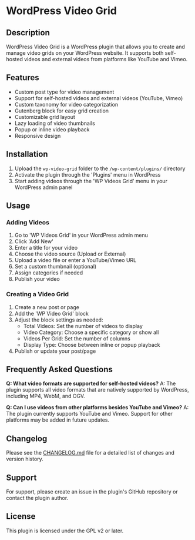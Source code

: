 # WordPress Video Grid

## Description

WordPress Video Grid is a WordPress plugin that allows you to create and manage video grids on your WordPress website. It supports both self-hosted videos and external videos from platforms like YouTube and Vimeo.

## Features

- Custom post type for video management
- Support for self-hosted videos and external videos (YouTube, Vimeo)
- Custom taxonomy for video categorization
- Gutenberg block for easy grid creation
- Customizable grid layout
- Lazy loading of video thumbnails
- Popup or inline video playback
- Responsive design

## Installation

1. Upload the `wp-video-grid` folder to the `/wp-content/plugins/` directory
2. Activate the plugin through the 'Plugins' menu in WordPress
3. Start adding videos through the 'WP Videos Grid' menu in your WordPress admin panel

## Usage

### Adding Videos

1. Go to 'WP Videos Grid' in your WordPress admin menu
2. Click 'Add New'
3. Enter a title for your video
4. Choose the video source (Upload or External)
5. Upload a video file or enter a YouTube/Vimeo URL
6. Set a custom thumbnail (optional)
7. Assign categories if needed
8. Publish your video

### Creating a Video Grid

1. Create a new post or page
2. Add the 'WP Video Grid' block
3. Adjust the block settings as needed:
   - Total Videos: Set the number of videos to display
   - Video Category: Choose a specific category or show all
   - Videos Per Grid: Set the number of columns
   - Display Type: Choose between inline or popup playback
4. Publish or update your post/page

## Frequently Asked Questions

**Q: What video formats are supported for self-hosted videos?**
A: The plugin supports all video formats that are natively supported by WordPress, including MP4, WebM, and OGV.

**Q: Can I use videos from other platforms besides YouTube and Vimeo?**
A: The plugin currently supports YouTube and Vimeo. Support for other platforms may be added in future updates.

## Changelog

Please see the [CHANGELOG.md](CHANGELOG.md) file for a detailed list of changes and version history.

## Support

For support, please create an issue in the plugin's GitHub repository or contact the plugin author.

## License

This plugin is licensed under the GPL v2 or later.

